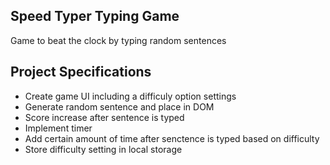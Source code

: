 ## Speed Typer Typing Game

Game to beat the clock by typing random sentences

## Project Specifications

- Create game UI including a difficuly option settings
- Generate random sentence and place in DOM
- Score increase after sentence is typed
- Implement timer
- Add certain amount of time after senctence is typed based on difficulty
- Store difficulty setting in local storage
